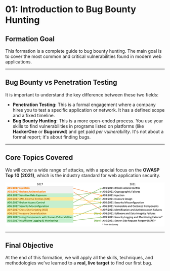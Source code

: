 # 01: Introduction to Bug Bounty Hunting

## Formation Goal
This formation is a complete guide to bug bounty hunting. The main goal is to cover the most common and critical vulnerabilities found in modern web applications.

---

## Bug Bounty vs Penetration Testing
It is important to understand the key difference between these two fields:

* **Penetration Testing:** This is a formal engagement where a company hires you to test a specific application or network. It has a defined scope and a fixed timeline.
* **Bug Bounty Hunting:** This is a more open-ended process. You use your skills to find vulnerabilities in programs listed on platforms (like **HackerOne** or **Bugcrowd**) and get paid *per vulnerability*. It's not about a formal report; it's about finding bugs.

---

## Core Topics Covered
We will cover a wide range of attacks, with a special focus on the **OWASP Top 10 (2021)**, which is the industry standard for web application security.

![OWASP Top 10 2021](./images/owasp-top-10.jpg)

---

## Final Objective
At the end of this formation, we will apply all the skills, techniques, and methodologies we've learned to a **real, live target** to find our first bug.
